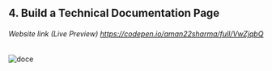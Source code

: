## 4. Build a Technical Documentation Page
###### Website link (Live Preview) https://codepen.io/aman22sharma/full/VwZjqbQ

![doce](https://user-images.githubusercontent.com/40789486/73196798-3fb46000-4156-11ea-9ba1-c72f7f760f87.png)
